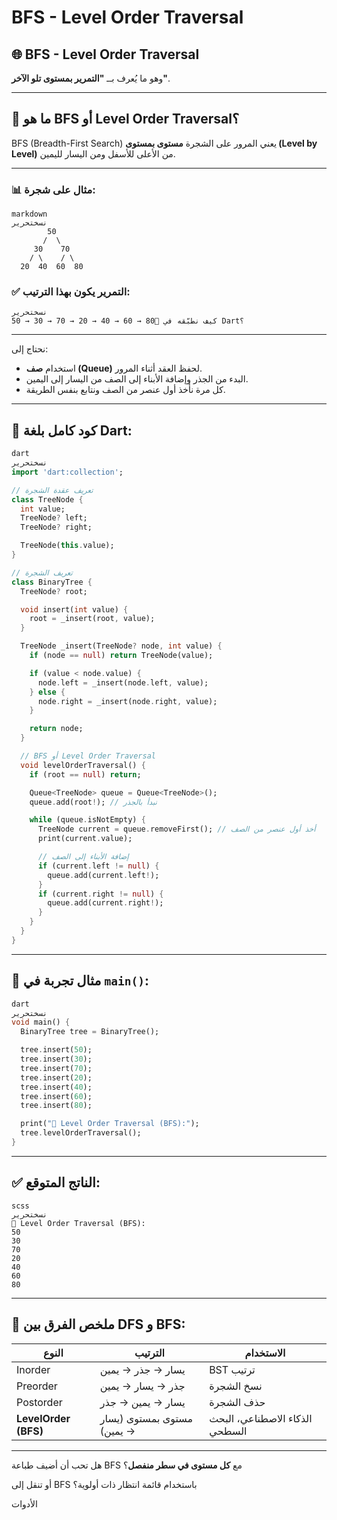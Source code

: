 # BFS - Level Order Traversal

## 🌐 BFS - Level Order Traversal

وهو ما يُعرف بــ **"التمرير بمستوى تلو الآخر"**.

---

## 🧠 ما هو BFS أو Level Order Traversal؟

BFS (Breadth-First Search) يعني المرور على الشجرة **مستوى بمستوى (Level by Level)** من الأعلى للأسفل ومن اليسار لليمين.

---

### 📊 مثال على شجرة:

```
markdown
نسختحرير
        50
       /  \
     30    70
    / \    / \
  20  40  60  80

```

### ✅ التمرير يكون بهذا الترتيب:

```
نسختحرير
50 → 30 → 70 → 20 → 40 → 60 → 80🧱 كيف نطبّقه في Dart؟
```

---

نحتاج إلى:

- استخدام **صف (Queue)** لحفظ العقد أثناء المرور.
- البدء من الجذر وإضافة الأبناء إلى الصف من اليسار إلى اليمين.
- كل مرة نأخذ أول عنصر من الصف ونتابع بنفس الطريقة.

---

## 🔧 كود كامل بلغة Dart:

```dart
dart
نسختحرير
import 'dart:collection';

// تعريف عقدة الشجرة
class TreeNode {
  int value;
  TreeNode? left;
  TreeNode? right;

  TreeNode(this.value);
}

// تعريف الشجرة
class BinaryTree {
  TreeNode? root;

  void insert(int value) {
    root = _insert(root, value);
  }

  TreeNode _insert(TreeNode? node, int value) {
    if (node == null) return TreeNode(value);

    if (value < node.value) {
      node.left = _insert(node.left, value);
    } else {
      node.right = _insert(node.right, value);
    }

    return node;
  }

  // BFS أو Level Order Traversal
  void levelOrderTraversal() {
    if (root == null) return;

    Queue<TreeNode> queue = Queue<TreeNode>();
    queue.add(root!); // نبدأ بالجذر

    while (queue.isNotEmpty) {
      TreeNode current = queue.removeFirst(); // أخذ أول عنصر من الصف
      print(current.value);

      // إضافة الأبناء إلى الصف
      if (current.left != null) {
        queue.add(current.left!);
      }
      if (current.right != null) {
        queue.add(current.right!);
      }
    }
  }
}

```

---

## 🧪 مثال تجربة في `main()`:

```dart
dart
نسختحرير
void main() {
  BinaryTree tree = BinaryTree();

  tree.insert(50);
  tree.insert(30);
  tree.insert(70);
  tree.insert(20);
  tree.insert(40);
  tree.insert(60);
  tree.insert(80);

  print("🔹 Level Order Traversal (BFS):");
  tree.levelOrderTraversal();
}

```

---

## ✅ الناتج المتوقع:

```
scss
نسختحرير
🔹 Level Order Traversal (BFS):
50
30
70
20
40
60
80

```

---

## 📌 ملخص الفرق بين DFS و BFS:

| النوع | الترتيب | الاستخدام |
| --- | --- | --- |
| Inorder | يسار → جذر → يمين | BST ترتيب |
| Preorder | جذر → يسار → يمين | نسخ الشجرة |
| Postorder | يسار → يمين → جذر | حذف الشجرة |
| **LevelOrder (BFS)** | مستوى بمستوى (يسار → يمين) | الذكاء الاصطناعي، البحث السطحي |

---

هل تحب أن أضيف طباعة BFS مع **كل مستوى في سطر منفصل**؟

أو تنقل إلى BFS باستخدام قائمة انتظار ذات أولوية؟

الأدوات